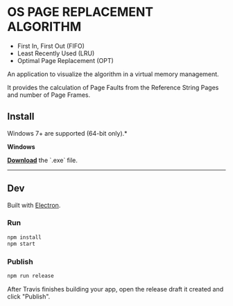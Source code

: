 # OS PAGE REPLACEMENT ALGORITHM

- First In, First Out (FIFO)
- Least Recently Used (LRU)
- Optimal Page Replacement (OPT)

An application to visualize the algorithm in a virtual memory management.

It provides the calculation of Page Faults from the Reference String Pages and number of Page Frames.

## Install

Windows 7+ are supported (64-bit only).*

**Windows**

[**Download**]([https://github.com/user/repo/releases/latest](https://github.com/dondondon22/Page-Replacement-Algorithms/releases/tag/v1.0.0)) the `.exe` file.

---

## Dev

Built with [Electron](https://electronjs.org).

### Run

```sh
npm install
npm start
```

### Publish

```sh
npm run release
```

After Travis finishes building your app, open the release draft it created and click "Publish".
